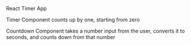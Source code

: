 React Timer App

Timer Component counts up by one, starting from zero

Countdown Component takes a number input from the user, converts it to seconds, and counts down from that number
